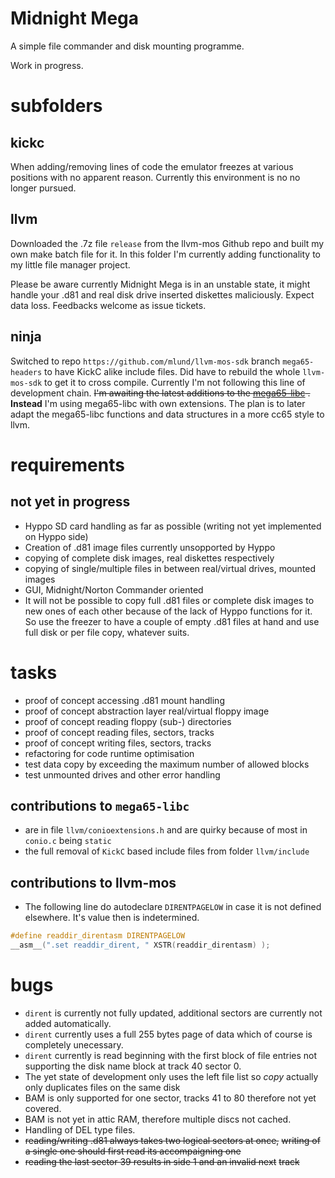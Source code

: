 # Midnight Mega

A simple file commander and disk mounting programme.

Work in progress.

# subfolders

## kickc

When adding/removing lines of code the emulator freezes at various
positions with no apparent reason. Currently this environment is no
no longer pursued.

## llvm

Downloaded the .7z file `release` from the llvm-mos Github repo and
built my own make batch file for it. In this folder I'm currently
adding functionality to my little file manager project.

Please be aware currently Midnight Mega is in an unstable state, it
might handle your .d81 and real disk drive inserted diskettes
maliciously. Expect data loss. Feedbacks welcome as issue tickets.

## ninja

Switched to repo `https://github.com/mlund/llvm-mos-sdk` branch
`mega65-headers` to have KickC alike include files. Did have to rebuild
the whole `llvm-mos-sdk` to get it to cross compile. Currently I'm not
following this line of development chain. ~~I'm awaiting the latest
additions to the [mega65-libc](https://github.com/mega65/mega65-libc)
.~~ **Instead** I'm using mega65-libc with own extensions. The plan
is to later adapt the mega65-libc functions and data structures in a
more cc65 style to llvm.

# requirements

## not yet in progress

* Hyppo SD card handling as far as possible (writing not yet implemented
  on Hyppo side)
* Creation of .d81 image files currently unsopported by Hyppo
* copying of complete disk images, real diskettes respectively
* copying of single/multiple files in between real/virtual drives,
  mounted images
* GUI, Midnight/Norton Commander oriented
* It will not be possible to copy full .d81 files or complete disk
  images to new ones of each other because of the lack of Hyppo
  functions for it. So use the freezer to have a couple of empty .d81
  files at hand and use full disk or per file copy, whatever suits.

# tasks

* proof of concept accessing .d81 mount handling
* proof of concept abstraction layer real/virtual floppy image
* proof of concept reading floppy (sub-) directories
* proof of concept reading files, sectors, tracks
* proof of concept writing files, sectors, tracks
* refactoring for code runtime optimisation
* test data copy by exceeding the maximum number of allowed blocks
* test unmounted drives and other error handling

## contributions to `mega65-libc`

* are in file `llvm/conioextensions.h` and are quirky because of most
  in `conio.c` being `static`
* the full removal of `KickC` based include files from folder
  `llvm/include`

## contributions to llvm-mos

* The following line do autodeclare `DIRENTPAGELOW` in case it
  is not defined elsewhere. It's value then is indetermined.

```c
#define readdir_direntasm DIRENTPAGELOW
__asm__(".set readdir_dirent, " XSTR(readdir_direntasm) );
```

# bugs

* `dirent` is currently not fully updated, additional sectors are
  currently not added automatically.
* `dirent` currently uses a full 255 bytes page of data which of
  course is completely unecessary.
* `dirent` currently is read beginning with the first block of file
  entries not supporting the disk name block at track 40 sector 0.
* The yet state of development only uses the left file list so *copy*
  actually only duplicates files on the same disk
* BAM is only supported for one sector, tracks 41 to 80 therefore not
  yet covered.
* BAM is not yet in attic RAM, therefore multiple discs not cached.
* Handling of DEL type files.
* ~~reading/writing .d81 always takes two logical sectors at once,~~
  ~~writing of a single one should first read its accompaigning one~~
* ~~reading the last sector 39 results in side 1 and an invalid next~~
  ~~track~~
